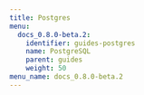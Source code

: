 ```yaml
---
title: Postgres
menu:
  docs_0.8.0-beta.2:
    identifier: guides-postgres
    name: PostgreSQL
    parent: guides
    weight: 50
menu_name: docs_0.8.0-beta.2
---
```

